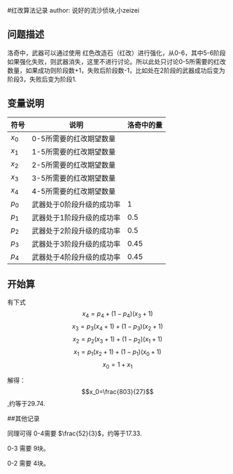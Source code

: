 <script type="text/javascript" src="http://cdn.mathjax.org/mathjax/latest/MathJax.js?config=default"></script>

#红改算法记录
author: 说好的流沙侦块,小zeizei

## 问题描述
洛奇中，武器可以通过使用 红色改造石（红改）进行强化，从0-6，其中5-6阶段如果强化失败，则武器消失，这里不进行讨论。所以此处只讨论0-5所需要的红改数量，如果成功则阶段数+1，失败后阶段数-1，比如处在2阶段的武器成功后变为阶段3，失败后变为阶段1.
## 变量说明
| 符号 | 说明 | 洛奇中的量 |
| ------ | ------ | ------ |
| $x_0$ | 0-5所需要的红改期望数量 |  |
| $x_1$ | 1-5所需要的红改期望数量 |  |
| $x_2$ | 2-5所需要的红改期望数量 |  |
| $x_3$ | 3-5所需要的红改期望数量 |  |
| $x_4$ | 4-5所需要的红改期望数量 |  |
|$p_0$ |武器处于0阶段升级的成功率  | 1 |
|$p_1$ |武器处于1阶段升级的成功率  | 0.5 |
|$p_2$ |武器处于2阶段升级的成功率  | 0.5 |
|$p_3$ |武器处于3阶段升级的成功率  | 0.45 |
|$p_4$ |武器处于4阶段升级的成功率  | 0.45 |

## 开始算

有下式
$$x_4 = p_4 + (1-p_4)(x_3+1)$$
$$x_3 = p_3(x_4+1)+(1-p_3)(x_2+1)$$
$$x_2 = p_2(x_3+1)+(1-p_2)(x_1+1)$$
$$x_1 = p_1(x_2+1)+(1-p_1)(x_0+1)$$
$$x_0 = 1 + x_1$$

解得：
$$x_0=\frac{803}{27}$$,约等于29.74.	


##其他记录

同理可得 0-4需要 $\frac{52}{3}$，约等于17.33.

0-3 需要 9块。

0-2 需要 4块。